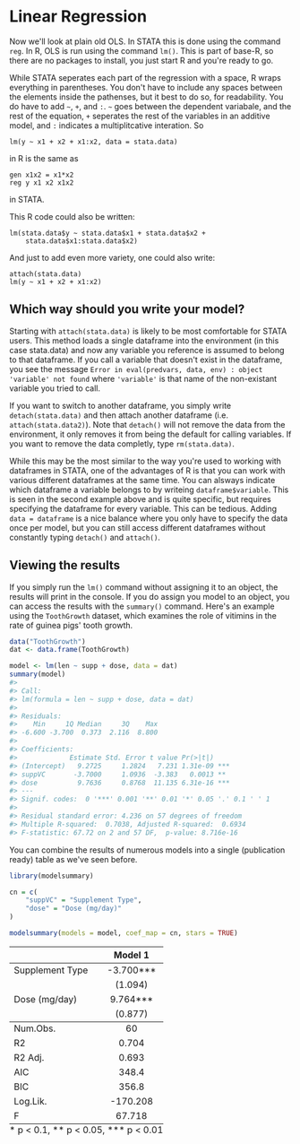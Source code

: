 # Linear Regression

Now we'll look at plain old OLS.  In STATA this is done using the command `reg`. In R, OLS is run using the command `lm()`. This is part of base-R, so there are no packages to install, you just start R and you're ready to go. 

While STATA seperates each part of the regression with a space, R wraps everything in parentheses. You don't have to include any spaces between the elements inside the pathenses, but it best to do so, for readability. You do have to add `~`, `+`, and `:`. `~` goes between the dependent variabale, and the rest of the equation, `+` seperates the rest of the variables in an additive model, and `:` indicates a multiplitcative interation. So 

```lm(y ~ x1 + x2 + x1:x2, data = stata.data)```

in R is the same as 

```
gen x1x2 = x1*x2
reg y x1 x2 x1x2
``` 
in STATA.

This R code could also be written: 
```
lm(stata.data$y ~ stata.data$x1 + stata.data$x2 + 
    stata.data$x1:stata.data$x2)
```
And just to add even more variety, one could also write:
```
attach(stata.data)
lm(y ~ x1 + x2 + x1:x2)
```

## Which way should you write your model?
Starting with `attach(stata.data)` is likely to be most comfortable for STATA users. This method loads a single dataframe into the environment (in this case stata.data) and now any variable you reference is assumed to belong to that dataframe. If you call a variable that doesn't exist in the dataframe, you see the message `Error in eval(predvars, data, env) : object 'variable' not found` where `'variable'` is that name of the non-existant variable you tried to call. 

If you want to switch to another dataframe, you simply write `detach(stata.data)` and then attach another dataframe (i.e. `attach(stata.data2)`). Note that `detach()` will not remove the data from the environment, it only removes it from being the default for calling variables. If you want to remove the data completly, type `rm(stata.data)`.

While this may be the most similar to the way you're used to working with dataframes in STATA, one of the advantages of R is that you can work with various different dataframes at the same time. You can alsways indicate which dataframe a variable belongs to by writeing `dataframe$variable`. This is seen in the second example above and is quite specific, but requires specifying the dataframe for every variable. This can be tedious. Adding `data = dataframe` is a nice balance where you only have to specify the data once per model, but you can still access different dataframes without constantly typing `detach()` and `attach()`.  

## Viewing the results
If you simply run the `lm()` command without assigning it to an object, the results will print in the console. If you do assign you model to an object, you can access the results with the `summary()` command. Here's an example using the `ToothGrowth` dataset, which examines the role of vitimins in the rate of guinea pigs' tooth growth. 


```r
data("ToothGrowth")
dat <- data.frame(ToothGrowth)

model <- lm(len ~ supp + dose, data = dat)
summary(model)
#> 
#> Call:
#> lm(formula = len ~ supp + dose, data = dat)
#> 
#> Residuals:
#>    Min     1Q Median     3Q    Max 
#> -6.600 -3.700  0.373  2.116  8.800 
#> 
#> Coefficients:
#>             Estimate Std. Error t value Pr(>|t|)    
#> (Intercept)   9.2725     1.2824   7.231 1.31e-09 ***
#> suppVC       -3.7000     1.0936  -3.383   0.0013 ** 
#> dose          9.7636     0.8768  11.135 6.31e-16 ***
#> ---
#> Signif. codes:  0 '***' 0.001 '**' 0.01 '*' 0.05 '.' 0.1 ' ' 1
#> 
#> Residual standard error: 4.236 on 57 degrees of freedom
#> Multiple R-squared:  0.7038,	Adjusted R-squared:  0.6934 
#> F-statistic: 67.72 on 2 and 57 DF,  p-value: 8.716e-16
```

You can combine the results of numerous models into a single (publication ready) table as we've seen before.


```r
library(modelsummary)

cn = c(
    "suppVC" = "Supplement Type",
    "dose" = "Dose (mg/day)"
)

modelsummary(models = model, coef_map = cn, stars = TRUE)
```

<table class="table" style="width: auto !important; margin-left: auto; margin-right: auto;">
 <thead>
  <tr>
   <th style="text-align:left;">   </th>
   <th style="text-align:center;"> Model 1 </th>
  </tr>
 </thead>
<tbody>
  <tr>
   <td style="text-align:left;"> Supplement Type </td>
   <td style="text-align:center;"> -3.700*** </td>
  </tr>
  <tr>
   <td style="text-align:left;">  </td>
   <td style="text-align:center;"> (1.094) </td>
  </tr>
  <tr>
   <td style="text-align:left;"> Dose (mg/day) </td>
   <td style="text-align:center;"> 9.764*** </td>
  </tr>
  <tr>
   <td style="text-align:left;box-shadow: 0px 1px">  </td>
   <td style="text-align:center;box-shadow: 0px 1px"> (0.877) </td>
  </tr>
  <tr>
   <td style="text-align:left;"> Num.Obs. </td>
   <td style="text-align:center;"> 60 </td>
  </tr>
  <tr>
   <td style="text-align:left;"> R2 </td>
   <td style="text-align:center;"> 0.704 </td>
  </tr>
  <tr>
   <td style="text-align:left;"> R2 Adj. </td>
   <td style="text-align:center;"> 0.693 </td>
  </tr>
  <tr>
   <td style="text-align:left;"> AIC </td>
   <td style="text-align:center;"> 348.4 </td>
  </tr>
  <tr>
   <td style="text-align:left;"> BIC </td>
   <td style="text-align:center;"> 356.8 </td>
  </tr>
  <tr>
   <td style="text-align:left;"> Log.Lik. </td>
   <td style="text-align:center;"> -170.208 </td>
  </tr>
  <tr>
   <td style="text-align:left;"> F </td>
   <td style="text-align:center;"> 67.718 </td>
  </tr>
</tbody>
<tfoot>
<tr>
<td style="padding: 0; border:0;" colspan="100%">
<sup></sup> * p &lt; 0.1, ** p &lt; 0.05, *** p &lt; 0.01</td>
</tr>
</tfoot>
</table>
